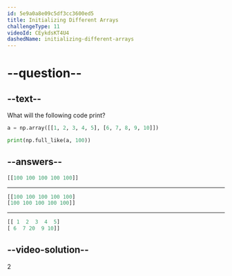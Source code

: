 ```yaml
---
id: 5e9a0a8e09c5df3cc3600ed5
title: Initializing Different Arrays
challengeType: 11
videoId: CEykdsKT4U4
dashedName: initializing-different-arrays
---
```


# --question--

## --text--

What will the following code print?

```py
a = np.array([[1, 2, 3, 4, 5], [6, 7, 8, 9, 10]])

print(np.full_like(a, 100))
```

## --answers--

```py
[[100 100 100 100 100]]
```

---

```py
[[100 100 100 100 100]
[100 100 100 100 100]]
```

---

```py
[[ 1  2  3  4  5]
[ 6  7 20  9 10]]
```

## --video-solution--

2

